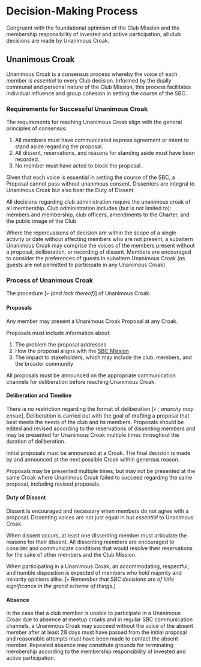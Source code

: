 # Decision-Making Process

Congruent with the foundational optimism of the Club Mission and the membership responsibility of invested and active participation, all club decisions are made by Unanimous Croak.

## Unanimous Croak

Unanimous Croak is a consensus process whereby the voice of each member is _essential_ to every Club decision. Informed by the dually communal and personal nature of the Club Mission, this process facilitates individual influence and group cohesion in setting the course of the SBC.

### Requirements for Successful Unanimous Croak

The requirements for reaching Unanimous Croak align with the general principles of consensus:

1. All members must have communicated express agreement or intent to stand aside regarding the proposal.
2. All dissent, reservations, and reasons for standing aside must have been recorded.
3. No member must have acted to block the proposal.

Given that each voice is essential in setting the course of the SBC, a Proposal cannot pass without unanimous consent. Dissenters are integral to Unanimous Croak but also bear the Duty of Dissent.

All decisions regarding club administration require the unanimous croak of all membership. Club administration includes (but is not limited to): members and membership, club officers, amendments to the Charter, and the public image of the Club

Where the repercussions of decision are within the scope of a single activity or date without affecting members who are not present, a subaltern Unanimous Croak may comprise the voices of the members present without a proposal, deliberation, or recording of dissent. Members are encouraged to consider the preferences of guests in subaltern Unanimous Croak (as guests are not permitted to participate in any Unanimous Croak).

### Process of Unanimous Croak

The procedure \[💀 _(and lack thereof)_] of Unanimous Croak.

#### Proposals

Any member may present a Unanimous Croak Proposal at any Croak.

Proposals must include information about:

1. The problem the proposal addresses
2. How the proposal aligns with the [SBC Mission](https://docs.google.com/document/d/1rYzyi2lL5mu1zZwvimI\_48eSwcOZSUxjt-ZNeum5QcY/edit#heading=h.qa5ndbktrlt4)
3. The impact to stakeholders, which may include the club, members, and the broader community

All proposals must be announced on the appropriate communication channels for deliberation before reaching Unanimous Croak.

#### Deliberation and Timeline

There is no restriction regarding the format of deliberation \[💀 _; anarchy may ensue_]. Deliberation is carried out with the goal of drafting a proposal that best meets the needs of the club and its members. Proposals should be edited and revised according to the reservations of dissenting members and may be presented for Unanimous Croak multiple times throughout the duration of deliberation.

Initial proposals must be announced at a Croak. The final decision is made by and announced at the next possible Croak within generous reason.

Proposals may be presented multiple times, but may not be presented at the same Croak where Unanimous Croak failed to succeed regarding the same proposal, including revised proposals.

#### Duty of Dissent

Dissent is encouraged and necessary when members do not agree with a proposal. Dissenting voices are not just equal in but _essential_ to Unanimous Croak.

When dissent occurs, at least one dissenting member must articulate the reasons for their dissent. All dissenting members are encouraged to consider and communicate conditions that would resolve their reservations for the sake of other members and the Club Mission.

When participating in a Unanimous Croak, an accommodating, respectful, and humble disposition is expected of members who hold majority and minority opinions alike. \[💀 _Remember that SBC decisions are of little significance in the grand scheme of things._]

#### Absence

In the case that a club member is unable to participate in a Unanimous Croak due to absence at meetup croaks and in regular SBC communication channels, a Unanimous Croak may succeed without the voice of the absent member after at least 28 days must have passed from the initial proposal and reasonable attempts must have been made to contact the absent member. Repeated absence may constitute grounds for terminating membership according to the membership responsibility of invested and active participation.
